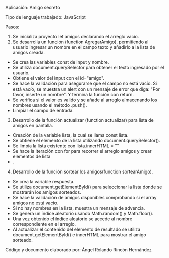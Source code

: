 Aplicación: Amigo secreto

Tipo de lenguaje trabajado: JavaScript

Pasos:

1. Se inicializa proyecto let amigos declarando el arreglo vacío.
2. Se desarrolla un función (function AgregarAmigo), permitiendo al usuario ingresar un nombre en el campo texto y añadirlo a la lista de amigos creada.
- Se crea las variables const de input y nombre.
- Se utiliza document.querySelector para obtener el texto ingresado por el usuario.
- Obtiene el valor del input con el id="amigo".
- Se hace la validación para asegurarse que el campo no está vacío. Si está vacío, se muestra un alert con un mensaje de error que diga:
  "Por favor, inserte un nombre". Y termina la función con return.
- Se verifica si el valor es valido y se añade al arreglo almacenando los nombres usando el método .push().
- Limpiar el campo de entrada.
3. Desarrollo de la función actualizar (function actualizar) para lista de amigos en pantalla.
- Creación de la variable lista, la cual se llama const lista.
- Se obtiene el elemento de la lista utilizando document.querySelector().
- Se limpia la lista existente con lista.innerHTML = ""
- Se hace la iteración con for para recorrer el arreglo amigos y crear elementos de lista <li>.
4. Desarrollo de la función sortear los amigos(function sortearAmigo).
- Se crea la variable respuesta.
- Se utiliza document.getElementById() para seleccionar la lista donde se mostrarán los amigos sorteados.
- Se hace la validación de amigos disponibles comprobando si el array amigos no está vacío.
- Si no hay nombres en la lista, muestra un mensaje de advencia.
- Se genera un índice aleatorio usando Math.random() y Math.floor().
- Una vez obtenido el índice aleatorio se accede al nombre correspondiente en el arreglo.
- Al actualizar el contenido del elemento de resultado se utiliza document.getElementById() e innerHTML para mostrar el amigo sorteado.

Código y documento elaborado por: Ángel Rolando Rincón Hernández
   
